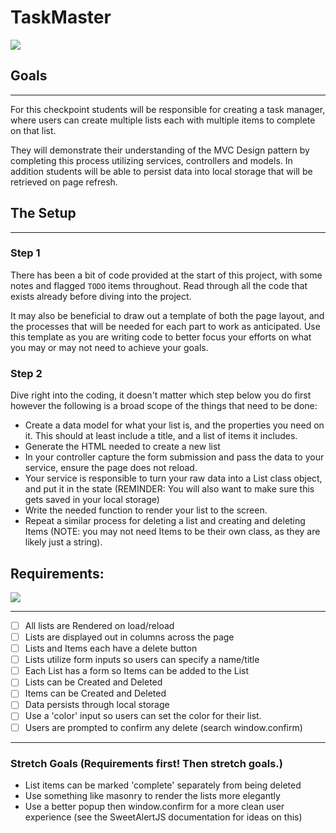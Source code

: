 # TaskMaster

![](https://colterreed.com/wp-content/uploads/2015/10/Abhaken-einer-Todoliste.jpeg)

## Goals

<hr>
For this checkpoint students will be responsible for creating a task manager, where users can create multiple lists each with multiple items to complete on that list.

They will demonstrate their understanding of the MVC Design pattern by completing this process utilizing services, controllers and models. In addition students will be able to persist data into local storage that will be retrieved on page refresh.

## The Setup

<hr>

### Step 1

There has been a bit of code provided at the start of this project, with some notes and flagged `TODO` items throughout. Read through all the code that exists already before diving into the project.

It may also be beneficial to draw out a template of both the page layout, and the processes that will be needed for each part to work as anticipated. Use this template as you are writing code to better focus your efforts on what you may or may not need to achieve your goals.

### Step 2

Dive right into the coding, it doesn't matter which step below you do first however the following is a broad scope of the things that need to be done:

- Create a data model for what your list is, and the properties you need on it. This should at least include a title, and a list of items it includes.
- Generate the HTML needed to create a new list
- In your controller capture the form submission and pass the data to your service, ensure the page does not reload.
- Your service is responsible to turn your raw data into a List class object, and put it in the state (REMINDER: You will also want to make sure this gets saved in your local storage)
- Write the needed function to render your list to the screen.
- Repeat a similar process for deleting a list and creating and deleting Items (NOTE: you may not need Items to be their own class, as they are likely just a string).

## Requirements:
![](./TaskMaster.png)
<hr>

- [ ] All lists are Rendered on load/reload
- [ ] Lists are displayed out in columns across the page
- [ ] Lists and Items each have a delete button
- [ ] Lists utilize form inputs so users can specify a name/title
- [ ] Each List has a form so Items can be added to the List
- [ ] Lists can be Created and Deleted
- [ ] Items can be Created and Deleted
- [ ] Data persists through local storage
- [ ] Use a 'color' input so users can set the color for their list.
- [ ] Users are prompted to confirm any delete (search window.confirm)

<hr>

### Stretch Goals (Requirements first! Then stretch goals.)

- List items can be marked 'complete' separately from being deleted
- Use something like masonry to render the lists more elegantly
- Use a better popup then window.confirm for a more clean user experience (see the SweetAlertJS documentation for ideas on this)
